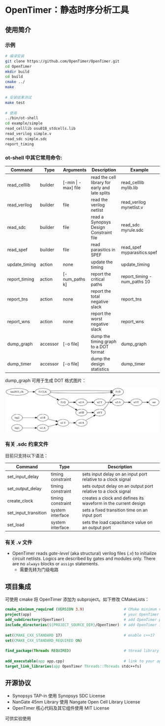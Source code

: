 # OpenTimer：静态时序分析工具

## 使用简介

### 示例

```bash
# 编译安装
git clone https://github.com/OpenTimer/OpenTimer.git
cd OpenTimer
mkdir build
cd build
cmake ../
make

# 安装结果测试
make test

# 使用
../bin/ot-shell
cd example/simple
read_celllib osu018_stdcells.lib
read_verilog simple.v
read_sdc simple.sdc
report_timing
```

### ot-shell 中其它常用命令:

| Command       | Type     | Arguments           | Description                                     | Example                     |
| ------------- | -------- | ------------------- | ----------------------------------------------- | --------------------------- |
| read_celllib  | builder  | [-min \| -max] file | read the cell library for early and late splits | read_celllib mylib.lib      |
| read_verilog  | builder  | file                | read the verilog netlist                        | read_verilog mynetlist.v    |
| read_sdc      | builder  | file                | read a Synopsys Design Constraint file          | read_sdc myrule.sdc         |
| read_spef     | builder  | file                | read parasitics in SPEF                         | read_spef myparasitics.spef |
| update_timing | action   | none                | update the timing                               | update_timing               |
| report_timing | action   | [-num_paths k]      | report the critical paths                       | report_timing -num_paths 10 |
| report_tns    | action   | none                | report the total negative slack                 | report_tns                  |
| report_wns    | action   | none                | report the worst negative slack                 | report_wns                  |
| dump_graph    | accessor | [-o file]           | dump the timing graph to a DOT format           | dump_graph                  |
| dump_timer    | accessor | [-o file]           | dump the design statistics                      | dump_timer                  |

dump_graph 可用于生成 DOT 格式图片：

![ot_dump_graph](assets/ot_dump_graph.png)

### 有关 .sdc 约束文件

目前只支持以下语法：

| Command              | Type              | Description                                                    |
| -------------------- | ----------------- | -------------------------------------------------------------- |
| set_input_delay      | timing constraint | sets input delay on an input port relative to a clock signal   |
| set_output_delay     | timing constraint | sets output delay on an output port relative to a clock signal |
| create_clock         | timing constraint | creates a clock and defines its waveform in the current design |
| set_input_transition | system interface  | sets a fixed transition time on an input port                  |
| set_load             | system interface  | sets the load capacitance value on an output port              |

### 有关 .v 文件

- OpenTimer reads *gate-level* (aka structural) verilog files (.v) to initialize circuit netlists. Logics are described by gates and modules only. There are no `always` blocks or `assign` statements.
    - 需要先转为门级电路

## 项目集成

可使用 cmake 将 OpenTimer 添加为 subproject。如下修改 CMakeLists：

```CMake
cmake_minimum_required (VERSION 3.9)                  # CMake minimum version
project(app)                                          # your OpenTimer application
add_subdirectory(OpenTimer)                           # add OpenTimer project
include_directories(${PROJECT_SOURCE_DIR}/OpenTimer)  # add OpenTimer include

set(CMAKE_CXX_STANDARD 17)                            # enable c++17
set(CMAKE_CXX_STANDARD_REQUIRED ON)

find_package(Threads REQUIRED)                        # thread library (pthread)

add_executable(app app.cpp)                           # link to your app.cpp
target_link_libraries(app OpenTimer Threads::Threads stdc++fs)
```

## 开源协议

- Synopsys TAP-in 使用 Synopsys SDC License
- NanGate 45nm Library 使用 Nangate Open Cell Library License
- OpenTimer 核心代码及其它组件使用 MIT License

可供实验使用
